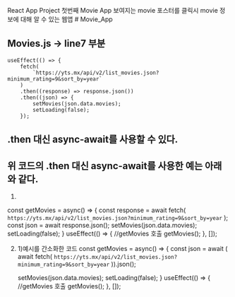 React App Project 첫번째 Movie App 
보여지는 movie 포스터를 클릭시 
movie 정보에 대해 알 수 있는 웹앱 #   M o v i e _ A p p 
 
 
## Movies.js -> line7 부분

    useEffect(() => {
        fetch(
            `https://yts.mx/api/v2/list_movies.json?minimum_rating=9&sort_by=year`
        )
        .then((response) => response.json())
        .then((json) => {
            setMovies(json.data.movies);
            setLoading(false);
        });

## .then 대신 async-await를 사용할 수 있다.
## 위 코드의  .then 대신 async-await를 사용한 예는 아래와 같다.
1) 
  const getMovies = async() => {
        const response = await fetch(
            `https://yts.mx/api/v2/list_movies.json?minimum_rating=9&sort_by=year`
        );
        const json = await response.json();
        setMovies(json.data.movies);
        setLoading(false);
    }
    useEffect(() => {
        //getMovies 호출
        getMovies();
    }, []);


2)   1)예시를 간소화한 코드
const getMovies = async() => {
        const json = await (
         await fetch(
            `https://yts.mx/api/v2/list_movies.json?minimum_rating=9&sort_by=year`
        )).json();
        
        setMovies(json.data.movies);
        setLoading(false);
    }
    useEffect(() => {
        //getMovies 호출
        getMovies();
    }, []);